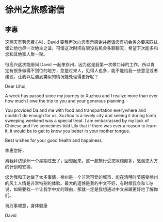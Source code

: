 # 徐州之旅感谢信

## 李惠

这两天有劳您费心啦，David 要我再次向您表示感谢并邀请您有机会务必要来匹兹堡让他也尽一次地主之谊。可惜这次时间有限没有机会多聊聊天，希望下次能多和您和其他家人聚一聚。

很高兴这次能陪同 David 一起来徐州，因为这是我第一次做口译的工作，所以肯定有很多做得不到位的地方，您是过来人，见得人也多，能不能给我一些意见或者建议，让我以后遇到类似的情况能处理得更好呢？


Dear Lihui,

A week has passed since my journey to Xuzhou and I realize more than ever how much I owe the trip to you and your generous planning.

You provided Da and me with food and transportation everywhere and couldn’t do enough for us. Xuzhou is a lovely city and seeing it during tomb sweeping weekend was a special treat.  I am embarrassed by my lack of Chinese and I’ve sometimes told Lily that if there was ever a reason to learn it, it would be to get to know you better in your mother tongue.

Best wishes for your good health and happiness,

李惠您好，

离我拜访徐州一个星期过去了，回想起来，这一趟旅行受您照顾颇多，感谢您大方的计划和安排。

您为我和王达做了太多事情，徐州是一个非常可爱的城市，能在清明时节感受徐州的风土人情是非常特别的体验。最大的遗憾是我的中文不好，有时候我会和 Lily 说，如果要找一个让我学中文的理由，那就一定是我想通过中文来跟更好地了解你们。

祝万事顺意，身体健康

David
